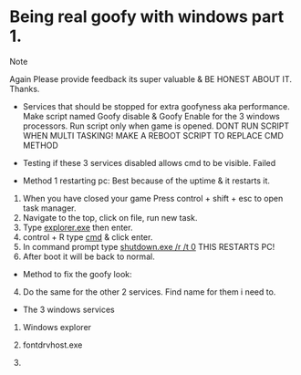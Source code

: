 # Being real goofy with windows part 1.
> [!NOTE]
> Again Please provide feedback its super valuable & BE HONEST ABOUT IT. Thanks.

- Services that should be stopped for extra goofyness aka performance. Make script named Goofy disable & Goofy Enable for the 3 windows processors. Run script only when game is opened. DONT RUN SCRIPT WHEN MULTI TASKING! MAKE A REBOOT SCRIPT TO REPLACE CMD METHOD

- Testing if these 3 services disabled allows cmd to be visible. Failed

- Method 1 restarting pc: Best because of the uptime & it restarts it.
1. When you have closed your game Press control + shift + esc to open task manager.
2. Navigate to the top, click on file, run new task.
3. Type [explorer.exe]() then enter.
4. control + R type [cmd]() & click enter.
5. In command prompt type [shutdown.exe /r /t 0]() THIS RESTARTS PC!
6. After boot it will be back to normal.

- Method to fix the goofy look:
4. Do the same for the other 2 services. Find name for them i need to.

- The 3 windows services
1. Windows explorer 

2. fontdrvhost.exe

3.




